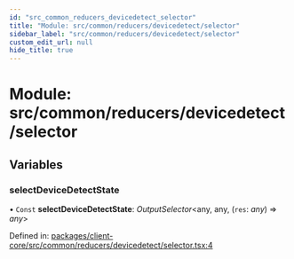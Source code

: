 ```yaml
---
id: "src_common_reducers_devicedetect_selector"
title: "Module: src/common/reducers/devicedetect/selector"
sidebar_label: "src/common/reducers/devicedetect/selector"
custom_edit_url: null
hide_title: true
---
```


# Module: src/common/reducers/devicedetect/selector

## Variables

### selectDeviceDetectState

• `Const` **selectDeviceDetectState**: *OutputSelector*<any, any, (`res`: *any*) => *any*\>

Defined in: [packages/client-core/src/common/reducers/devicedetect/selector.tsx:4](https://github.com/xr3ngine/xr3ngine/blob/2d83606b6/packages/client-core/src/common/reducers/devicedetect/selector.tsx#L4)
